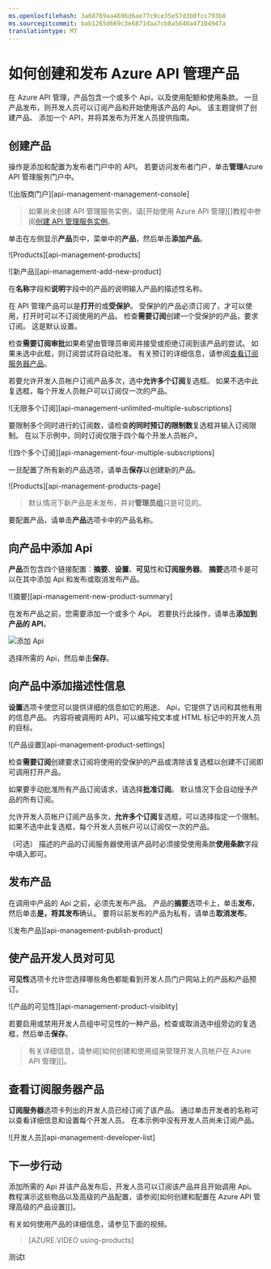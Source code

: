 ```yaml
---
ms.openlocfilehash: 3a68769aa469bd6ae77c9ce35e57d3b0fcc793b8
ms.sourcegitcommit: bab1265d669c3e6871daa7cb8a5640a47104947a
translationtype: MT
---
```

<properties 
    pageTitle="如何创建和发布 Azure API 管理产品" 
    description="了解如何创建和发布 Azure API 管理产品。" 
    services="api-management" 
    documentationCenter="" 
    authors="steved0x" 
    manager="dwrede" 
    editor=""/>

<tags 
    ms.service="api-management" 
    ms.workload="mobile" 
    ms.tgt_pltfrm="na" 
    ms.devlang="na" 
    ms.topic="article" 
    ms.date="06/18/2015" 
    ms.author="sdanie"/>

# 如何创建和发布 Azure API 管理产品

在 Azure API 管理，产品包含一个或多个 Api，以及使用配额和使用条款。 一旦产品发布，则开发人员可以订阅产品和开始使用该产品的 Api。 该主题提供了创建产品、 添加一个 API，并将其发布为开发人员提供指南。

## <a name="create-product"> </a>创建产品

操作是添加和配置为发布者门户中的 API。 若要访问发布者门户，单击**管理**Azure API 管理服务门户中。

![出版商门户][api-management-management-console]

>如果尚未创建 API 管理服务实例，请[开始使用 Azure API 管理][]教程中参阅[创建 API 管理服务实例][]。

单击在左侧显示**产品**页中，菜单中的**产品**，然后单击**添加产品**。

![Products][api-management-products]

![新产品][api-management-add-new-product]

在**名称**字段和**说明**字段中的产品的说明输入产品的描述性名称。

在 API 管理产品可以是**打开**的或**受保护**。 受保护的产品必须订阅了，才可以使用，打开时可以不订阅使用的产品。 检查**需要订阅**创建一个受保护的产品，要求订阅。 这是默认设置。

检查**需要订阅审批**如果希望由管理员审阅并接受或拒绝订阅到该产品的尝试。 如果未选中此框，则订阅尝试将自动批准。 有关预订的详细信息，请参阅[查看订阅服务器产品][]。

若要允许开发人员帐户订阅产品多次，选中**允许多个订阅**复选框。 如果不选中此复选框，每个开发人员帐户可以订阅仅一次的产品。

![无限多个订阅][api-management-unlimited-multiple-subscriptions]

要限制多个同时进行的订阅数，请检查**的同时预订的限制数**复选框并输入订阅限制。 在以下示例中，同时订阅仅限于四个每个开发人员帐户。

![四个多个订阅][api-management-four-multiple-subscriptions]

一旦配置了所有新的产品选项，请单击**保存**以创建新的产品。

![Products][api-management-products-page]

>默认情况下新产品是未发布，并对**管理员组**只是可见的。

要配置产品，请单击**产品**选项卡中的产品名称。

## <a name="add-apis"> </a>向产品中添加 Api

**产品**页包含四个链接配置︰**摘要**、**设置**、**可见**性和**订阅服务器**。 **摘要**选项卡是可以在其中添加 Api 和发布或取消发布产品。

![摘要][api-management-new-product-summary]

在发布产品之前，您需要添加一个或多个 Api。 若要执行此操作，请单击**添加到产品的 API**。

![添加 Api][api-management-add-apis-to-product]

选择所需的 Api，然后单击**保存**。

## <a name="add-description"> </a>向产品中添加描述性信息

**设置**选项卡使您可以提供详细的信息如它的用途、 Api，它提供了访问和其他有用的信息产品。 内容将被调用的 API，可以编写纯文本或 HTML 标记中的开发人员的目标。

![产品设置][api-management-product-settings]

检查**需要订阅**创建要求订阅将使用的受保护的产品或清除该复选框以创建不订阅即可调用打开产品。

如果要手动批准所有产品订阅请求，请选择**批准订阅**。 默认情况下会自动授予产品的所有订阅。

允许开发人员帐户订阅产品多次，**允许多个订阅**复选框，可以选择指定一个限制。 如果不选中此复选框，每个开发人员帐户可以订阅仅一次的产品。

（可选） 描述的产品的订阅服务器使用该产品时必须接受使用条款**使用条款**字段中填入即可。

## <a name="publish-product"> </a>发布产品

在调用中产品的 Api 之前，必须先发布产品。 产品的**摘要**选项卡上，单击**发布**，然后单击**是，将其发布**确认。 要将以前发布的产品为私有，请单击**取消发布**。

![发布产品][api-management-publish-product]

## <a name="make-visible"> </a>使产品开发人员对可见

**可见性**选项卡允许您选择哪些角色都能看到开发人员门户网站上的产品和产品预订。

![产品的可见性][api-management-product-visiblity]

若要启用或禁用开发人员组中可见性的一种产品，检查或取消选中组旁边的复选框，然后单击**保存**。

>有关详细信息，请参阅[如何创建和使用组来管理开发人员帐户在 Azure API 管理][]。

## <a name="view-subscribers"> </a>查看订阅服务器产品

**订阅服务器**选项卡列出的开发人员已经订阅了该产品。 通过单击开发者的名称可以查看详细信息和设置每个开发人员。 在本示例中没有开发人员尚未订阅产品。

![开发人员][api-management-developer-list]

## <a name="next-steps"> </a>下一步行动

添加所需的 Api 并该产品发布后，开发人员可以订阅该产品并且开始调用 Api。 教程演示这些物品以及高级的产品配置，请参阅[如何创建和配置在 Azure API 管理高级的产品设置][]。

有关如何使用产品的详细信息，请参见下面的视频。

> [AZURE.VIDEO using-products]

[创建产品]: #create-product
[向产品中添加 Api]: #add-apis
[向产品中添加描述性信息]: #add-description
[发布产品]: #publish-product
[使产品开发人员对可见]: #make-visible
[查看订阅服务器产品]: #view-subscribers
[下一步行动]: #next-steps

[api 管理管理控制台]: ./media/api-management-howto-add-products/api-management-management-console.png
[api 的管理-添加-产品]: ./media/api-management-howto-add-products/api-management-add-product.png
[api 的管理-添加-新产品]: ./media/api-management-howto-add-products/api-management-add-new-product.png
[api 的管理-无限-多-订阅]: ./media/api-management-howto-add-products/api-management-unlimited-multiple-subscriptions.png
[api 的管理-四-多-订阅]: ./media/api-management-howto-add-products/api-management-four-multiple-subscriptions.png
[api 管理产品页]: ./media/api-management-howto-add-products/api-management-products-page.png
[api 的管理-新-产品-摘要]: ./media/api-management-howto-add-products/api-management-new-product-summary.png
[api-management-add-apis-to-product]: ./media/api-management-howto-add-products/api-management-add-apis-to-product.png
[api 管理产品设置]: ./media/api-management-howto-add-products/api-management-product-settings.png
[api 的管理-发布的产品]: ./media/api-management-howto-add-products/api-management-publish-product.png
[可见性 api 管理产品-]: ./media/api-management-howto-add-products/api-management-product-visibility.png
[api 管理开发人员列表]: ./media/api-management-howto-add-products/api-management-developer-list.png



[api 管理产品]: ./media/api-management-howto-add-products/api-management-products.png
[api 的管理-]: ./media/api-management-howto-add-products/
[api 的管理-]: ./media/api-management-howto-add-products/


[如何将操作添加到 API]: api-management-howto-add-operations.md
[如何创建和发布产品]: api-management-howto-add-products.md
[Azure API 管理入门]: api-management-get-started.md
[创建 API 管理服务实例]: api-management-get-started.md#create-service-instance
[下一步行动]: #next-steps
[如何创建和使用组来管理 Azure API 管理中的开发人员帐户]: api-management-howto-create-groups.md
[如何在创建和配置高级的产品设置 Azure API 管理]: api-management-howto-product-with-rules.md 
测试t
